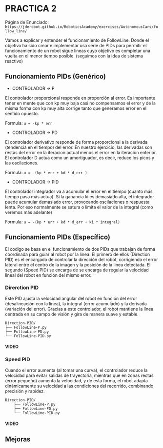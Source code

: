 # PRACTICA 2

Página de Enunciado: `https://jderobot.github.io/RoboticsAcademy/exercises/AutonomousCars/follow_line/`

Vamos a explicar y entender el funcionamiento de FollowLine. Donde el objetivo ha sido crear e implementar usa serie de PIDs para permitir el funcionamiento de un robot sigue lineas cuyo objetivo es completar una vuelta en el menor tiempo posible. (seguimos con la idea de sistema reactivo)

## Funcionamiento PIDs (Genérico)

- CONTROLADOR → P

El controlador proporcional responde en proporción al error. Es importante tener en mente que con kp muy baja casi no compensamos el error y de la misma forma con kp muy alta corrige tanto que generamos error en el sentido opuesto.

Formula: `u = -kp * err`

- CONTROLADOR → PD

El controlador derivativo responde de forma proporcional a la derivada (tendencia en el tiempo) del error. En nuestro ejercicio, las derivadas son restas del error en la iteracion actual menos el error en la iteracion enterior. El controlador D actua como un amortiguador, es decir, reduce los picos y las oscilaciones. 

Formula: `u = -(kp * err + kd * d_err )`

- CONTROLADOR → PID

El controlador integrador va a acomular el error en el tiempo (cuanto más tiempo pasa más actua). Si la ganancia ki es demasiado alta, el integrador puede acumular demasiado error, provocando oscilaciones o respuesta lenta. Por eso normalmente se satura o limita el valor de la integral (como veremos más adelante)

Formula: `u = -(kp * err + kd * d_err + ki * integral)`

## Funcionamiento PIDs (Específico)

El codigo se basa en el funcionamiento de dos PIDs que trabajan de forma coordinada para guiar al robot por la linea. El primero de ellos (Direction PID) es el encargado de controlar la dirección del robot, corrigiendo el error lateral entre el centro de la imagen y la posición de la linea detectada. El segundo (Speed PID) se encarga de se encarga de regular la velocidad lineal del robot en función del mismo error.

### Direrction PID

Este PID ajusta la velocidad angular del robot en función del error (desalineación con la línea), la integral (error acumulado) y la derivada (variación del error). Gracias a este controlador, el robot mantiene la línea centrada en su campo de visión y gira de manera suave y estable.

    Direction-PID/
    ├── FollowLine-P.py
    ├── FollowLine-PD.py
    └── FollowLine-PID.py

#### VIDEO 

### Speed PID

Cuando el error aumenta (al tomar una curva), el controlador reduce la velocidad para evitar salidas de trayectoria, mientras que en zonas rectas (error pequeño) aumenta la velocidad, y de esta forma, el robot adapta dinámicamente su velocidad a las condiciones del recorrido, combinando precisión y rapidez.

    Direction-PID/
        ├── FollowLine-P.py
        ├── FollowLine-PD.py
        └── FollowLine-PID.py

#### VIDEO 

## Mejoras 


